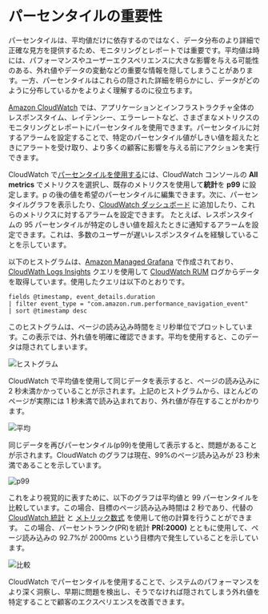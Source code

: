 # パーセンタイルの重要性

パーセンタイルは、平均値だけに依存するのではなく、データ分布のより詳細で正確な見方を提供するため、モニタリングとレポートでは重要です。平均値は時には、パフォーマンスやユーザーエクスペリエンスに大きな影響を与える可能性のある、外れ値やデータの変動などの重要な情報を隠してしまうことがあります。一方、パーセンタイルはこれらの隠された詳細を明らかにし、データがどのように分布しているかをよりよく理解するのに役立ちます。 

[Amazon CloudWatch](https://aws.amazon.com/cloudwatch/) では、アプリケーションとインフラストラクチャ全体のレスポンスタイム、レイテンシー、エラーレートなど、さまざまなメトリクスのモニタリングとレポートにパーセンタイルを使用できます。パーセンタイルに対するアラームを設定することで、特定のパーセンタイル値がしきい値を超えたときにアラートを受け取り、より多くの顧客に影響を与える前にアクションを実行できます。

CloudWatch で[パーセンタイルを使用する](https://docs.aws.amazon.com/AmazonCloudWatch/latest/monitoring/cloudwatch_concepts.html#Percentiles)には、CloudWatch コンソールの **All metrics** でメトリクスを選択し、既存のメトリクスを使用して**統計**を **p99** に設定します。p の後の値を希望のパーセンタイルに編集できます。次に、パーセンタイルグラフを表示したり、[CloudWatch ダッシュボード](https://docs.aws.amazon.com/AmazonCloudWatch/latest/monitoring/CloudWatch_Dashboards.html) に追加したり、これらのメトリクスに対するアラームを設定できます。 たとえば、レスポンスタイムの 95 パーセンタイルが特定のしきい値を超えたときに通知するアラームを設定できます。これは、多数のユーザーが遅いレスポンスタイムを経験していることを示しています。

以下のヒストグラムは、[Amazon Managed Grafana](https://aws.amazon.com/grafana/) で作成されており、[CloudWath Logs Insights](https://docs.aws.amazon.com/AmazonCloudWatch/latest/logs/AnalyzingLogData.html) クエリを使用して [CloudWatch RUM](https://docs.aws.amazon.com/AmazonCloudWatch/latest/monitoring/CloudWatch-RUM.html) ログからデータを取得しています。使用したクエリは以下のとおりです。

```
fields @timestamp, event_details.duration
| filter event_type = "com.amazon.rum.performance_navigation_event"
| sort @timestamp desc
```

このヒストグラムは、ページの読み込み時間をミリ秒単位でプロットしています。この表示では、外れ値を明確に確認できます。平均を使用すると、このデータは隠されてしまいます。

![ヒストグラム](../../../../images/percentiles-histogram.png)

CloudWatch で平均値を使用して同じデータを表示すると、ページの読み込みに 2 秒未満かかっていることが示されます。上記のヒストグラムから、ほとんどのページが実際には 1 秒未満で読み込まれており、外れ値が存在することがわかります。

![平均](../../../../images/percentiles-average.png)

同じデータを再びパーセンタイル(p99)を使用して表示すると、問題があることが示されます。CloudWatch のグラフは現在、99%のページ読み込みが 23 秒未満であることを示しています。

![p99](../../../../images/percentiles-p99.png)

これをより視覚的に表すために、以下のグラフは平均値と 99 パーセンタイルを比較しています。この場合、目標のページ読み込み時間は 2 秒であり、代替の [CloudWatch 統計](https://docs.aws.amazon.com/AmazonCloudWatch/latest/monitoring/Statistics-definitions.html#Percentile-versus-Trimmed-Mean) と [メトリック数式](https://docs.aws.amazon.com/AmazonCloudWatch/latest/monitoring/using-metric-math.html) を使用して他の計算を行うことができます。 この場合、パーセントランク(PR)を統計 **PR(:2000)** とともに使用して、ページ読み込みの 92.7%が 2000ms という目標内で発生していることを示しています。

![比較](../../../../images/percentiles-comparison.png)

CloudWatch でパーセンタイルを使用することで、システムのパフォーマンスをより深く洞察し、早期に問題を検出し、そうでなければ隠されてしまう外れ値を特定することで顧客のエクスペリエンスを改善できます。
